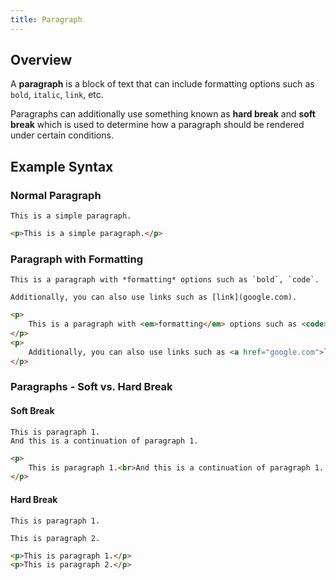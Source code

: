 ```yaml
---
title: Paragraph
---
```


## Overview

A **paragraph** is a block of text that can include formatting options such as `bold`, `italic`,  `link`, etc. 

Paragraphs can additionally use something known as **hard break** and **soft break** which is used to determine how a paragraph should be rendered under certain conditions.

## Example Syntax

### Normal Paragraph

```text
This is a simple paragraph.
```

```html
<p>This is a simple paragraph.</p>
```

### Paragraph with Formatting

```text
This is a paragraph with *formatting* options such as `bold`, `code`.

Additionally, you can also use links such as [link](google.com).
```

```html
<p>
    This is a paragraph with <em>formatting</em> options such as <code>bold</code>, <code>code</code>.
</p>
<p>
    Additionally, you can also use links such as <a href="google.com">link</a>.
</p>
```

### Paragraphs - Soft vs. Hard Break

#### Soft Break

```text
This is paragraph 1.
And this is a continuation of paragraph 1.
```

```html
<p>
    This is paragraph 1.<br>And this is a continuation of paragraph 1.
</p>
```

#### Hard Break

```text
This is paragraph 1.

This is paragraph 2.
```

```html
<p>This is paragraph 1.</p>
<p>This is paragraph 2.</p>
```